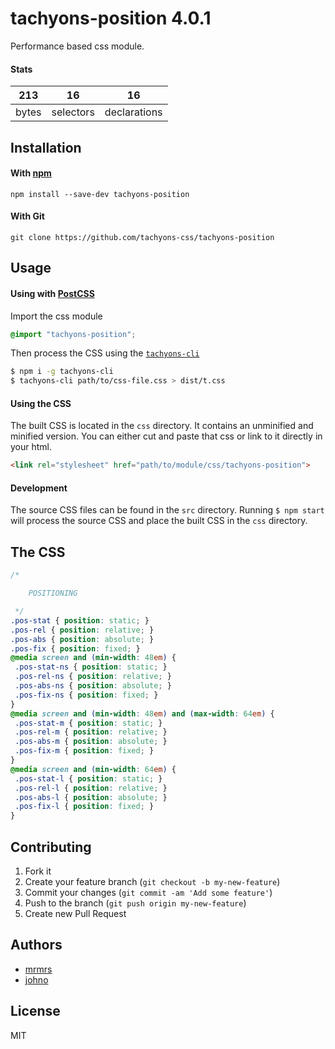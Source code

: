 # tachyons-position 4.0.1

Performance based css module.

#### Stats

213 | 16 | 16
---|---|---
bytes | selectors | declarations

## Installation

#### With [npm](https://npmjs.com)

```
npm install --save-dev tachyons-position
```

#### With Git

```
git clone https://github.com/tachyons-css/tachyons-position
```

## Usage

#### Using with [PostCSS](https://github.com/postcss/postcss)

Import the css module

```css
@import "tachyons-position";
```

Then process the CSS using the [`tachyons-cli`](https://github.com/tachyons-css/tachyons-cli)

```sh
$ npm i -g tachyons-cli
$ tachyons-cli path/to/css-file.css > dist/t.css
```

#### Using the CSS

The built CSS is located in the `css` directory. It contains an unminified and minified version.
You can either cut and paste that css or link to it directly in your html.

```html
<link rel="stylesheet" href="path/to/module/css/tachyons-position">
```

#### Development

The source CSS files can be found in the `src` directory.
Running `$ npm start` will process the source CSS and place the built CSS in the `css` directory.

## The CSS

```css
/*

    POSITIONING

 */
.pos-stat { position: static; }
.pos-rel { position: relative; }
.pos-abs { position: absolute; }
.pos-fix { position: fixed; }
@media screen and (min-width: 48em) {
 .pos-stat-ns { position: static; }
 .pos-rel-ns { position: relative; }
 .pos-abs-ns { position: absolute; }
 .pos-fix-ns { position: fixed; }
}
@media screen and (min-width: 48em) and (max-width: 64em) {
 .pos-stat-m { position: static; }
 .pos-rel-m { position: relative; }
 .pos-abs-m { position: absolute; }
 .pos-fix-m { position: fixed; }
}
@media screen and (min-width: 64em) {
 .pos-stat-l { position: static; }
 .pos-rel-l { position: relative; }
 .pos-abs-l { position: absolute; }
 .pos-fix-l { position: fixed; }
}
```

## Contributing

1. Fork it
2. Create your feature branch (`git checkout -b my-new-feature`)
3. Commit your changes (`git commit -am 'Add some feature'`)
4. Push to the branch (`git push origin my-new-feature`)
5. Create new Pull Request

## Authors

* [mrmrs](http://mrmrs.io)
* [johno](http://johnotander.com)

## License

MIT

